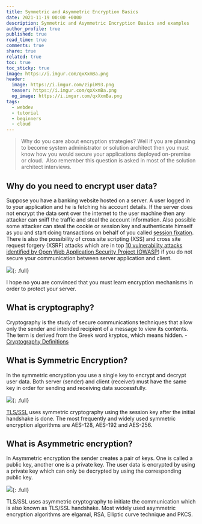 ```yaml
---
title: Symmetric and Asymmetric Encryption Basics
date: 2021-11-19 00:00 +0000
description: Symmetric and Asymmetric Encryption Basics and examples
author_profile: true
published: true
read_time: true
comments: true
share: true
related: true
toc: true
toc_sticky: true
image: https://i.imgur.com/qxXxmBa.png
header:
  image: https://i.imgur.com/zipiW93.png
  teaser: https://i.imgur.com/qxXxmBa.png
  og_image: https://i.imgur.com/qxXxmBa.png
tags:
  - webdev
  - tutorial
  - beginners
  - cloud
---
```


> Why do you care about encryption strategies? Well if you are planning to become system administrator or solution architect then you must know how you would secure your applications deployed on-premise or cloud.  Also remember this question is asked in most of the solution architect interviews.

## Why do you need to encrypt user data?

Suppose you have a banking website hosted on a server. A user logged in to your application and he is fetching his account details. If the server does not encrypt the data sent over the internet to the user machine then any attacker can sniff the traffic and steal the account information. Also possible some attacker can steal the cookie or session key and authenticate himself as you and start doing transactions on behalf of you called [session fixation](https://owasp.org/www-community/attacks/Session_fixation). There is also the possibility of cross site scripting (XSS) and cross site request forgery (XSRF) attacks which are in top [10 vulnerability attacks identified by Open Web Application Security Project (OWASP](https://owasp.org/www-project-top-ten/)) if you do not secure your communication between server application and client.

![](https://i.imgur.com/8jIjVJJ.png){: .full}

I hope no you are convinced that you must learn encryption mechanisms in order to protect your server.

## What is cryptography?

Cryptography is the study of secure communications techniques that allow only the sender and intended recipient of a message to view its contents. The term is derived from the Greek word kryptos, which means hidden. - [Cryptography Definitions](https://www.kaspersky.com/resource-center/definitions/what-is-cryptography)

## What is Symmetric Encryption?

In the symmetric encryption you use a single key to encrypt and decrypt user data. Both server (sender) and client (receiver) must have the same key in order for sending and receiving data successfully.

![](https://i.imgur.com/t2Fs7Xa.png){: .full}

[TLS/SSL](https://en.wikipedia.org/wiki/Transport_Layer_Security) uses symmetric cryptography using the session key after the initial handshake is done. The most frequently and widely used symmetric encryption algorithms are AES-128, AES-192 and AES-256.

## What is Asymmetric encryption?

In Asymmetric encryption the sender creates a pair of keys. One is called a public key, another one is a private key. The user data is encrypted by using a private key which can only be decrypted by using the corresponding public key.

![](https://i.imgur.com/Pr8xBQv.png){: .full}

TLS/SSL uses asymmetric cryptography to initiate the communication which is also known as TLS/SSL handshake. Most widely used asymmetric encryption algorithms are elgamal, RSA, Elliptic curve technique and PKCS.
